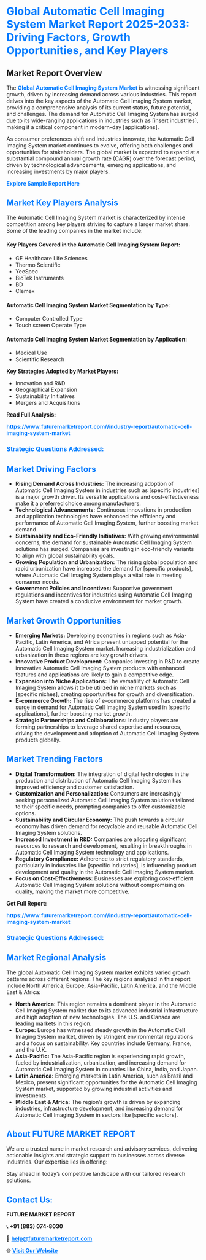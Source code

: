 <h1 style="color: #007BFF;">Global Automatic Cell Imaging System Market Report 2025-2033: Driving Factors, Growth Opportunities, and Key Players</h1>

<section id="overview">
<h2>Market Report Overview</h2>
<p>The <a href="https://www.futuremarketreport.com//industry-report/automatic-cell-imaging-system-market" style="color: #007BFF; text-decoration: none;"><strong>Global Automatic Cell Imaging System Market</strong></a> is witnessing significant growth, driven by increasing demand across various industries. This report delves into the key aspects of the Automatic Cell Imaging System market, providing a comprehensive analysis of its current status, future potential, and challenges. The demand for Automatic Cell Imaging System has surged due to its wide-ranging applications in industries such as [insert industries], making it a critical component in modern-day [applications].</p>
<p>As consumer preferences shift and industries innovate, the Automatic Cell Imaging System market continues to evolve, offering both challenges and opportunities for stakeholders. The global market is expected to expand at a substantial compound annual growth rate (CAGR) over the forecast period, driven by technological advancements, emerging applications, and increasing investments by major players.</p>
</section>

<section id="overview">
<p><a href="https://www.futuremarketreport.com//request-sample/reportId=86836" style="color: #007BFF; text-decoration: none;"><strong>Explore Sample Report Here</strong></a></p>
</section>

<section id="key-players">
<h2 style="color: #007BFF;">Market Key Players Analysis</h2>
<p>The Automatic Cell Imaging System market is characterized by intense competition among key players striving to capture a larger market share. Some of the leading companies in the market include:</p>
<h4>Key Players Covered in the Automatic Cell Imaging System Report:</h4>
<ul><li>GE Healthcare Life Sciences</li><li>Thermo Scientific</li><li>YeeSpec</li><li>BioTek Instruments</li><li>BD</li><li>Clemex</li></ul>
<h4>Automatic Cell Imaging System Market Segmentation by Type:</h4>
<ul><li>Computer Controlled Type</li><li>Touch screen Operate Type</li></ul>

<h4>Automatic Cell Imaging System Market Segmentation by Application:</h4>
<ul><li>Medical Use</li><li>Scientific Research</li></ul>
<p><strong>Key Strategies Adopted by Market Players:</strong></p>
<ul>
<li>Innovation and R&D</li>
<li>Geographical Expansion</li>
<li>Sustainability Initiatives</li>
<li>Mergers and Acquisitions</li>
</ul>
</section>

<section>
<p><strong>Read Full Analysis: </strong></p><a href="https://www.futuremarketreport.com//industry-report/automatic-cell-imaging-system-market" style="color: #007BFF; text-decoration: none;"><strong>https://www.futuremarketreport.com//industry-report/automatic-cell-imaging-system-market</strong></a>
<h3 style="color: #007BFF;">Strategic Questions Addressed:</h3>
</section>

<section id="driving-factors">
<h2 style="color: #007BFF;">Market Driving Factors</h2>
<ul>
<li><strong>Rising Demand Across Industries:</strong> The increasing adoption of Automatic Cell Imaging System in industries such as [specific industries] is a major growth driver. Its versatile applications and cost-effectiveness make it a preferred choice among manufacturers.</li>
<li><strong>Technological Advancements:</strong> Continuous innovations in production and application technologies have enhanced the efficiency and performance of Automatic Cell Imaging System, further boosting market demand.</li>
<li><strong>Sustainability and Eco-Friendly Initiatives:</strong> With growing environmental concerns, the demand for sustainable Automatic Cell Imaging System solutions has surged. Companies are investing in eco-friendly variants to align with global sustainability goals.</li>
<li><strong>Growing Population and Urbanization:</strong> The rising global population and rapid urbanization have increased the demand for [specific products], where Automatic Cell Imaging System plays a vital role in meeting consumer needs.</li>
<li><strong>Government Policies and Incentives:</strong> Supportive government regulations and incentives for industries using Automatic Cell Imaging System have created a conducive environment for market growth.</li>
</ul>
</section>

<section id="growth-opportunities">
<h2 style="color: #007BFF;">Market Growth Opportunities</h2>
<ul>
<li><strong>Emerging Markets:</strong> Developing economies in regions such as Asia-Pacific, Latin America, and Africa present untapped potential for the Automatic Cell Imaging System market. Increasing industrialization and urbanization in these regions are key growth drivers.</li>
<li><strong>Innovative Product Development:</strong> Companies investing in R&D to create innovative Automatic Cell Imaging System products with enhanced features and applications are likely to gain a competitive edge.</li>
<li><strong>Expansion into Niche Applications:</strong> The versatility of Automatic Cell Imaging System allows it to be utilized in niche markets such as [specific niches], creating opportunities for growth and diversification.</li>
<li><strong>E-commerce Growth:</strong> The rise of e-commerce platforms has created a surge in demand for Automatic Cell Imaging System used in [specific applications], further boosting market growth.</li>
<li><strong>Strategic Partnerships and Collaborations:</strong> Industry players are forming partnerships to leverage shared expertise and resources, driving the development and adoption of Automatic Cell Imaging System products globally.</li>
</ul>
</section>

<section id="trending-factors">
<h2 style="color: #007BFF;">Market Trending Factors</h2>
<ul>
<li><strong>Digital Transformation:</strong> The integration of digital technologies in the production and distribution of Automatic Cell Imaging System has improved efficiency and customer satisfaction.</li>
<li><strong>Customization and Personalization:</strong> Consumers are increasingly seeking personalized Automatic Cell Imaging System solutions tailored to their specific needs, prompting companies to offer customizable options.</li>
<li><strong>Sustainability and Circular Economy:</strong> The push towards a circular economy has driven demand for recyclable and reusable Automatic Cell Imaging System solutions.</li>
<li><strong>Increased Investment in R&D:</strong> Companies are allocating significant resources to research and development, resulting in breakthroughs in Automatic Cell Imaging System technology and applications.</li>
<li><strong>Regulatory Compliance:</strong> Adherence to strict regulatory standards, particularly in industries like [specific industries], is influencing product development and quality in the Automatic Cell Imaging System market.</li>
<li><strong>Focus on Cost-Effectiveness:</strong> Businesses are exploring cost-efficient Automatic Cell Imaging System solutions without compromising on quality, making the market more competitive.</li>
</ul>
</section>

<section>
<p><strong>Get Full Report: </strong></p><a href="https://www.futuremarketreport.com//industry-report/automatic-cell-imaging-system-market" style="color: #007BFF; text-decoration: none;"><strong>https://www.futuremarketreport.com//industry-report/automatic-cell-imaging-system-market</strong></a>
<h3 style="color: #007BFF;">Strategic Questions Addressed:</h3>
</section>


<section id="regional-analysis">
<h2 style="color: #007BFF;">Market Regional Analysis</h2>
<p>The global Automatic Cell Imaging System market exhibits varied growth patterns across different regions. The key regions analyzed in this report include North America, Europe, Asia-Pacific, Latin America, and the Middle East & Africa:</p>
<ul>
<li><strong>North America:</strong> This region remains a dominant player in the Automatic Cell Imaging System market due to its advanced industrial infrastructure and high adoption of new technologies. The U.S. and Canada are leading markets in this region.</li>
<li><strong>Europe:</strong> Europe has witnessed steady growth in the Automatic Cell Imaging System market, driven by stringent environmental regulations and a focus on sustainability. Key countries include Germany, France, and the U.K.</li>
<li><strong>Asia-Pacific:</strong> The Asia-Pacific region is experiencing rapid growth, fueled by industrialization, urbanization, and increasing demand for Automatic Cell Imaging System in countries like China, India, and Japan.</li>
<li><strong>Latin America:</strong> Emerging markets in Latin America, such as Brazil and Mexico, present significant opportunities for the Automatic Cell Imaging System market, supported by growing industrial activities and investments.</li>
<li><strong>Middle East & Africa:</strong> The region’s growth is driven by expanding industries, infrastructure development, and increasing demand for Automatic Cell Imaging System in sectors like [specific sectors].</li>
</ul>
</section>

<footer>
<h2 style="color: #007BFF;">About FUTURE MARKET REPORT</h2>
<p>We are a trusted name in market research and advisory services, delivering actionable insights and strategic support to businesses across diverse industries. Our expertise lies in offering:</p>

<p>Stay ahead in today’s competitive landscape with our tailored research solutions.</p>

<h2 style="color: #007BFF;">Contact Us:</h2>
<p><strong>FUTURE MARKET REPORT</strong></p>
<p>📞 <strong>+91 (883) 074-8030</strong></p>
<p>📧 <strong><a href="mailto:help@futuremarketreport.com" style="color: #007BFF;">help@futuremarketreport.com</a></strong></p>
<p>🌐 <strong><a href="https://www.futuremarketreport.com/" style="color: #007BFF;">Visit Our Website</a></strong></p>
</footer>